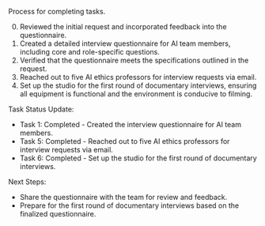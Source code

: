 Process for completing tasks. 

0. Reviewed the initial request and incorporated feedback into the questionnaire.
1. Created a detailed interview questionnaire for AI team members, including core and role-specific questions.
2. Verified that the questionnaire meets the specifications outlined in the request.
3. Reached out to five AI ethics professors for interview requests via email.
4. Set up the studio for the first round of documentary interviews, ensuring all equipment is functional and the environment is conducive to filming.

Task Status Update:
- Task 1: Completed - Created the interview questionnaire for AI team members.
- Task 5: Completed - Reached out to five AI ethics professors for interview requests via email.
- Task 6: Completed - Set up the studio for the first round of documentary interviews.

Next Steps:
- Share the questionnaire with the team for review and feedback.
- Prepare for the first round of documentary interviews based on the finalized questionnaire.
